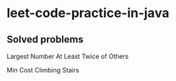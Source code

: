 # leet-code-practice-in-java

## Solved problems
Largest Number At Least Twice of Others

Min Cost Climbing Stairs

